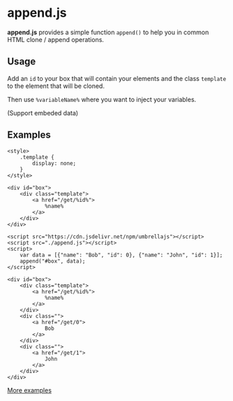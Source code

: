 
# append.js

**append.js** provides a simple function `append()` to help you in common HTML clone / append operations.

## Usage

Add an `id` to your box that will contain your elements and the class `template` to the element that will be cloned.

Then use `%variableName%` where you want to inject your variables.

(Support embeded data)

## Examples

~~~
<style>
    .template {
        display: none;
    }
</style>

<div id="box">
    <div class="template">
        <a href="/get/%id%">
            %name%
        </a>
    </div>
</div>

<script src="https://cdn.jsdelivr.net/npm/umbrellajs"></script>
<script src="./append.js"></script>
<script>
    var data = [{"name": "Bob", "id": 0}, {"name": "John", "id": 1}];
    append("#box", data);
</script>
~~~

~~~
<div id="box">
    <div class="template">
        <a href="/get/%id%">
            %name%
        </a>
    </div>
    <div class="">
        <a href="/get/0">
            Bob
        </a>
    </div>
    <div class="">
        <a href="/get/1">
            John
        </a>
    </div>
</div>
~~~~

[More examples](example.html)

